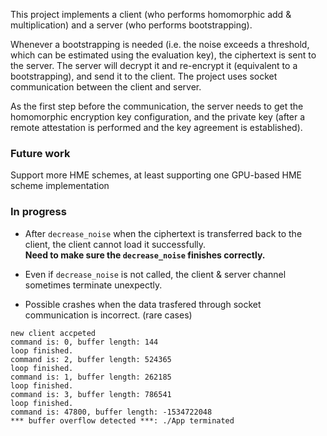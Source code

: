This project implements a client (who performs homomorphic add & multiplication) and a server (who performs bootstrapping).  

Whenever a bootstrapping is needed (i.e. the noise exceeds a threshold, which can be estimated using the evaluation key), the ciphertext is sent to the server. The server will decrypt it and re-encrypt it (equivalent to a bootstrapping), and send it to the client. The project uses socket communication between the client and server.   

As the first step before the communication, the server needs to get the homomorphic encryption key configuration, and the private key (after a remote attestation is performed and the key agreement is established).

### Future work

Support more HME schemes, at least supporting one GPU-based HME scheme implementation

### In progress

* After ``decrease_noise`` when the ciphertext is transferred back to the client, the client cannot load it successfully.  
**Need to make sure the ``decrease_noise`` finishes correctly.**

* Even if ``decrease_noise`` is not called, the client & server channel sometimes terminate unexpectly.

* Possible crashes when the data trasfered through socket communication is incorrect. (rare cases)
```
new client accpeted
command is: 0, buffer length: 144
loop finished.
command is: 2, buffer length: 524365
loop finished.
command is: 1, buffer length: 262185
loop finished.
command is: 3, buffer length: 786541
loop finished.
command is: 47800, buffer length: -1534722048
*** buffer overflow detected ***: ./App terminated
```
